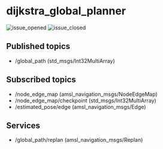 # dijkstra_global_planner
![issue_opened](https://img.shields.io/github/issues/amslabtech/dijkstra_global_planner.svg)
![issue_closed](https://img.shields.io/github/issues-closed/amslabtech/dijkstra_global_planner.svg)

## Published topics
- /global_path (std_msgs/Int32MultiArray)

## Subscribed topics
- /node_edge_map (amsl_navigation_msgs/NodeEdgeMap)
- /node_edge_map/checkpoint (std_msgs/Int32MultiArray)
- /estimated_pose/edge (amsl_navigation_msgs/Edge)

## Services
- /global_path/replan (amsl_navigation_msgs/Replan)
